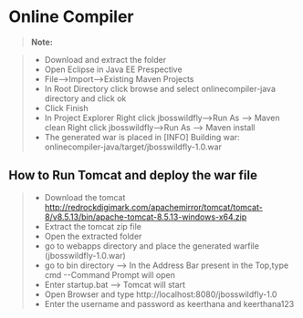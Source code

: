 
Online Compiler
===================
> **Note:**

> - Download and extract the folder
> - Open Eclipse in Java EE Prespective
> - File-->Import-->Existing Maven Projects
> - In Root Directory click browse and select onlinecompiler-java directory and click ok
> - Click Finish
> - In Project Explorer
Right click jbosswildfly-->Run As --> Maven clean
Right click jbosswildfly-->Run As --> Maven install
> - The generated war is placed in 
[INFO] Building war: onlinecompiler-java/target/jbosswildfly-1.0.war

How to Run Tomcat and deploy the war file
-------------

> - Download the tomcat http://redrockdigimark.com/apachemirror/tomcat/tomcat-8/v8.5.13/bin/apache-tomcat-8.5.13-windows-x64.zip
> - Extract the tomcat zip file
> - Open the extracted folder 
> - go to webapps directory and place the generated warfile (jbosswildfly-1.0.war)
> - go to bin directory --> In the Address Bar present in the Top,type cmd --Command Prompt will open 
> - Enter startup.bat --> Tomcat will start
> - Open Browser and type http://localhost:8080/jbosswildfly-1.0
> - Enter the username and password as keerthana and keerthana123


